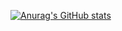 [![Anurag's GitHub stats](https://github-readme-stats.vercel.app/api?username=mercedes-sandu&show_icons=true&theme=omni)](https://github.com/anuraghazra/github-readme-stats)